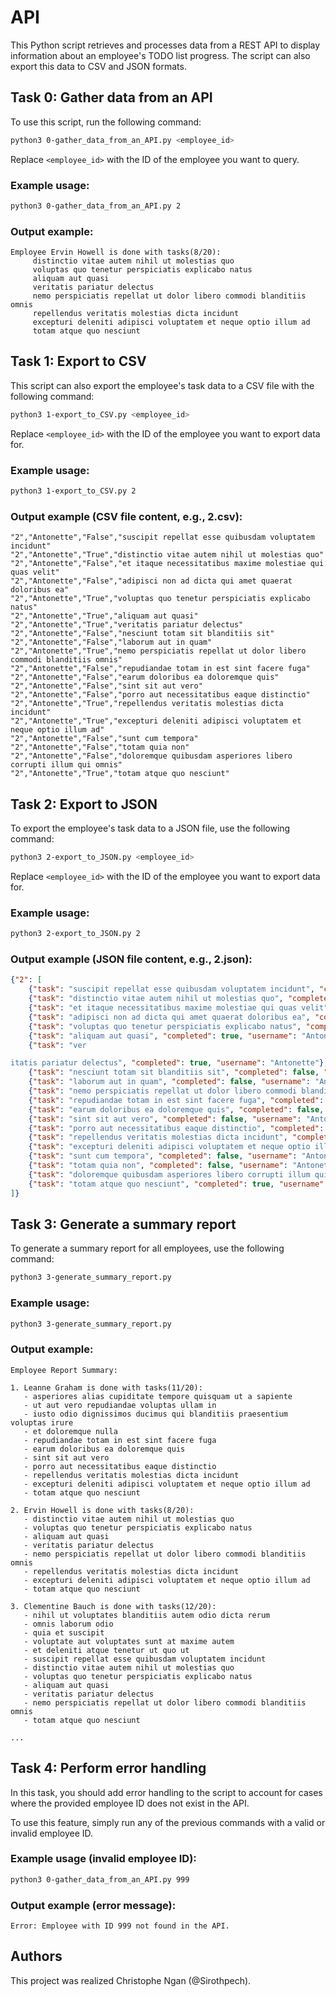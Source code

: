 # API

This Python script retrieves and processes data from a REST API to display information about an employee's TODO list progress. The script can also export this data to CSV and JSON formats.

## Task 0: Gather data from an API

To use this script, run the following command:

```bash
python3 0-gather_data_from_an_API.py <employee_id>
```

Replace `<employee_id>` with the ID of the employee you want to query.

### Example usage:

```bash
python3 0-gather_data_from_an_API.py 2
```

### Output example:

```plaintext
Employee Ervin Howell is done with tasks(8/20):
     distinctio vitae autem nihil ut molestias quo
     voluptas quo tenetur perspiciatis explicabo natus
     aliquam aut quasi
     veritatis pariatur delectus
     nemo perspiciatis repellat ut dolor libero commodi blanditiis omnis
     repellendus veritatis molestias dicta incidunt
     excepturi deleniti adipisci voluptatem et neque optio illum ad
     totam atque quo nesciunt
```

## Task 1: Export to CSV

This script can also export the employee's task data to a CSV file with the following command:

```bash
python3 1-export_to_CSV.py <employee_id>
```

Replace `<employee_id>` with the ID of the employee you want to export data for.

### Example usage:

```bash
python3 1-export_to_CSV.py 2
```

### Output example (CSV file content, e.g., 2.csv):

```plaintext
"2","Antonette","False","suscipit repellat esse quibusdam voluptatem incidunt"
"2","Antonette","True","distinctio vitae autem nihil ut molestias quo"
"2","Antonette","False","et itaque necessitatibus maxime molestiae qui quas velit"
"2","Antonette","False","adipisci non ad dicta qui amet quaerat doloribus ea"
"2","Antonette","True","voluptas quo tenetur perspiciatis explicabo natus"
"2","Antonette","True","aliquam aut quasi"
"2","Antonette","True","veritatis pariatur delectus"
"2","Antonette","False","nesciunt totam sit blanditiis sit"
"2","Antonette","False","laborum aut in quam"
"2","Antonette","True","nemo perspiciatis repellat ut dolor libero commodi blanditiis omnis"
"2","Antonette","False","repudiandae totam in est sint facere fuga"
"2","Antonette","False","earum doloribus ea doloremque quis"
"2","Antonette","False","sint sit aut vero"
"2","Antonette","False","porro aut necessitatibus eaque distinctio"
"2","Antonette","True","repellendus veritatis molestias dicta incidunt"
"2","Antonette","True","excepturi deleniti adipisci voluptatem et neque optio illum ad"
"2","Antonette","False","sunt cum tempora"
"2","Antonette","False","totam quia non"
"2","Antonette","False","doloremque quibusdam asperiores libero corrupti illum qui omnis"
"2","Antonette","True","totam atque quo nesciunt"
```

## Task 2: Export to JSON

To export the employee's task data to a JSON file, use the following command:

```bash
python3 2-export_to_JSON.py <employee_id>
```

Replace `<employee_id>` with the ID of the employee you want to export data for.

### Example usage:

```bash
python3 2-export_to_JSON.py 2
```

### Output example (JSON file content, e.g., 2.json):

```json
{"2": [
    {"task": "suscipit repellat esse quibusdam voluptatem incidunt", "completed": false, "username": "Antonette"},
    {"task": "distinctio vitae autem nihil ut molestias quo", "completed": true, "username": "Antonette"},
    {"task": "et itaque necessitatibus maxime molestiae qui quas velit", "completed": false, "username": "Antonette"},
    {"task": "adipisci non ad dicta qui amet quaerat doloribus ea", "completed": false, "username": "Antonette"},
    {"task": "voluptas quo tenetur perspiciatis explicabo natus", "completed": true, "username": "Antonette"},
    {"task": "aliquam aut quasi", "completed": true, "username": "Antonette"},
    {"task": "ver

itatis pariatur delectus", "completed": true, "username": "Antonette"},
    {"task": "nesciunt totam sit blanditiis sit", "completed": false, "username": "Antonette"},
    {"task": "laborum aut in quam", "completed": false, "username": "Antonette"},
    {"task": "nemo perspiciatis repellat ut dolor libero commodi blanditiis omnis", "completed": true, "username": "Antonette"},
    {"task": "repudiandae totam in est sint facere fuga", "completed": false, "username": "Antonette"},
    {"task": "earum doloribus ea doloremque quis", "completed": false, "username": "Antonette"},
    {"task": "sint sit aut vero", "completed": false, "username": "Antonette"},
    {"task": "porro aut necessitatibus eaque distinctio", "completed": false, "username": "Antonette"},
    {"task": "repellendus veritatis molestias dicta incidunt", "completed": true, "username": "Antonette"},
    {"task": "excepturi deleniti adipisci voluptatem et neque optio illum ad", "completed": true, "username": "Antonette"},
    {"task": "sunt cum tempora", "completed": false, "username": "Antonette"},
    {"task": "totam quia non", "completed": false, "username": "Antonette"},
    {"task": "doloremque quibusdam asperiores libero corrupti illum qui omnis", "completed": false, "username": "Antonette"},
    {"task": "totam atque quo nesciunt", "completed": true, "username": "Antonette"}
]}
```

## Task 3: Generate a summary report

To generate a summary report for all employees, use the following command:

```bash
python3 3-generate_summary_report.py
```

### Example usage:

```bash
python3 3-generate_summary_report.py
```

### Output example:

```plaintext
Employee Report Summary:

1. Leanne Graham is done with tasks(11/20):
   - asperiores alias cupiditate tempore quisquam ut a sapiente
   - ut aut vero repudiandae voluptas ullam in
   - iusto odio dignissimos ducimus qui blanditiis praesentium voluptas irure
   - et doloremque nulla
   - repudiandae totam in est sint facere fuga
   - earum doloribus ea doloremque quis
   - sint sit aut vero
   - porro aut necessitatibus eaque distinctio
   - repellendus veritatis molestias dicta incidunt
   - excepturi deleniti adipisci voluptatem et neque optio illum ad
   - totam atque quo nesciunt

2. Ervin Howell is done with tasks(8/20):
   - distinctio vitae autem nihil ut molestias quo
   - voluptas quo tenetur perspiciatis explicabo natus
   - aliquam aut quasi
   - veritatis pariatur delectus
   - nemo perspiciatis repellat ut dolor libero commodi blanditiis omnis
   - repellendus veritatis molestias dicta incidunt
   - excepturi deleniti adipisci voluptatem et neque optio illum ad
   - totam atque quo nesciunt

3. Clementine Bauch is done with tasks(12/20):
   - nihil ut voluptates blanditiis autem odio dicta rerum
   - omnis laborum odio
   - quia et suscipit
   - voluptate aut voluptates sunt at maxime autem
   - et deleniti atque tenetur ut quo ut
   - suscipit repellat esse quibusdam voluptatem incidunt
   - distinctio vitae autem nihil ut molestias quo
   - voluptas quo tenetur perspiciatis explicabo natus
   - aliquam aut quasi
   - veritatis pariatur delectus
   - nemo perspiciatis repellat ut dolor libero commodi blanditiis omnis
   - totam atque quo nesciunt

...
```

## Task 4: Perform error handling

In this task, you should add error handling to the script to account for cases where the provided employee ID does not exist in the API.

To use this feature, simply run any of the previous commands with a valid or invalid employee ID.

### Example usage (invalid employee ID):

```bash
python3 0-gather_data_from_an_API.py 999
```

### Output example (error message):

```plaintext
Error: Employee with ID 999 not found in the API.
```

## Authors
This project was realized Christophe Ngan (@Sirothpech).

